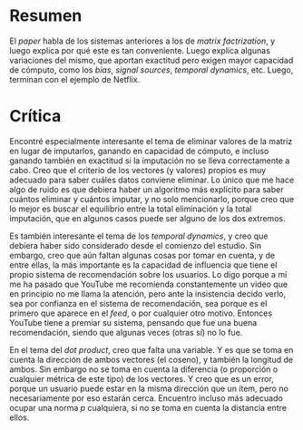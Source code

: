 # Resumen

El *paper* habla de los sistemas anteriores a los de *matrix factrization*, y luego explica por qué
este es tan conveniente. Luego explica algunas variaciones del mismo, que aportan exactitud pero exigen
mayor capacidad de cómputo, como los *bias*, *signal sources*, *temporal dynamics*, etc. Luego, terminan
con el ejemplo de Netflix.


# Crítica

Encontré especialmente interesante el tema de eliminar valores de la matriz en lugar de imputarlos, ganando en
capacidad de cómputo, e incluso ganando también en exactitud si la imputación no se lleva correctamente a cabo.
Creo que el criterio de los vectores (y valores) propios es muy adecuado para saber cuáles datos conviene eliminar.
Lo único que me hace algo de ruido es que debiera haber un algoritmo más explícito para saber cuántos eliminar y
cuántos imputar, y no solo mencionarlo, porque creo que lo mejor es buscar el equilibrio entre la total eliminación
y la total imputación, que en algunos casos puede ser alguno de los dos extremos.

Es también interesante el tema de los *temporal dynamics*, y creo que debiera haber sido considerado desde el
comienzo del estudio. Sin embargo, creo que aún faltan algunas cosas por tomar en cuenta, y de entre
ellas, la más importante es la capacidad de influencia que tiene el propio sistema de recomendación sobre
los usuarios. Lo digo porque a mí me ha pasado que YouTube me recomienda constantemente un video que en
principio no me llama la atención, pero ante la insistencia decido verlo, sea por confianza en el sistema
de recomendación, sea porque es el primero que aparece en el *feed*, o por cualquier otro motivo.
Entonces YouTube tiene a premiar su sistema, pensando que fue una buena recomendación, siendo que algunas
veces (otras sí) no lo fue.

En el tema del *dot product*, creo que falta una variable. Y es que se toma en cuenta la dirección de ambos
vectores (el coseno), y también la longitud de ambos. Sin embargo no se toma en cuenta la diferencia (o proporción
o cualquier métrica de este tipo) de los vectores. Y creo que es un error, porque un usuario puede estar en la misma
dirección que un ítem, pero no necesariamente por eso estarán cerca. Encuentro incluso más adecuado ocupar una
norma *p* cualquiera, si no se toma en cuenta la distancia entre ellos.
